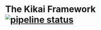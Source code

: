 # The Kikai Framework [![pipeline status](https://gitlab.robsys.space/Kikai/KikaiFramework/badges/master/pipeline.svg)](https://gitlab.robsys.space/Kikai/KikaiFramework/commits/master)
